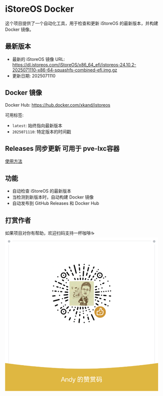 # iStoreOS Docker

这个项目提供了一个自动化工具，用于检查和更新 iStoreOS 的最新版本，并构建 Docker 镜像。

## 最新版本

- 最新的 iStoreOS 镜像 URL:
  https://dl.istoreos.com/iStoreOS/x86_64_efi/istoreos-24.10.2-2025071110-x86-64-squashfs-combined-efi.img.gz
- 更新日期: 2025071110

## Docker 镜像

Docker Hub: https://hub.docker.com/xkand/istoreos

可用标签:
- `latest`: 始终指向最新版本
- `2025071110`: 特定版本的时间戳

## Releases 同步更新 可用于 pve-lxc容器

[使用方法](./docker.md)

## 功能

- 自动检查 iStoreOS 的最新版本
- 当检测到新版本时，自动构建 Docker 镜像
- 自动发布到 GitHub Releases 和 Docker Hub

## 打赏作者
如果项目对你有帮助，欢迎扫码支持一杯咖啡☕️  
<img src="./image/pay.png" alt="扫码支持" width="500" />
